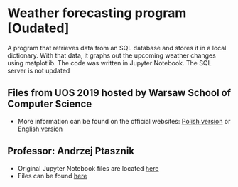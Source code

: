 # Weather forecasting program [Oudated]
A program that retrieves data from an SQL database and stores it in a local dictionary. 
With that data, it graphs out the upcoming weather changes using matplotlib.
The code was written in Jupyter Notebook.
The SQL server is not updated

## Files from UOS 2019 hosted by Warsaw School of Computer Science
- More information can be found on the official websites: [Polish version](https://wwsi.edu.pl/) or [English version](https://wscs.eu/)
## Professor: Andrzej Ptasznik

- Original Jupyter Notebook files are located [here](UOS%20Files/Jupyter%20Notebooks)
- Files can be found [here](UOS%20Files)
